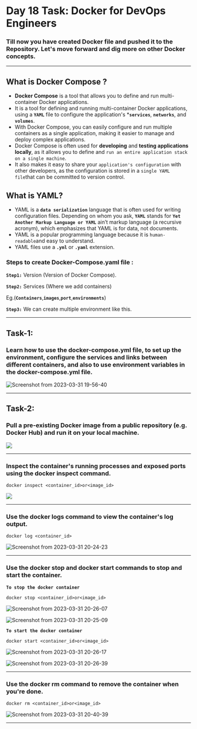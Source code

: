 # Day 18 Task: Docker for DevOps Engineers

### Till now you have created Docker file and pushed it to the Repository. Let's move forward and dig more on other Docker concepts.

---
## What is Docker Compose ?

- **Docker Compose** is a tool that allows you to define and run multi-container Docker applications. 
- It is a tool for defining and running multi-container Docker applications, using a **`YAML`** file to configure the application's ***`services`**, **`networks`**, and **`volumes`**.
- With Docker Compose, you can easily configure and run multiple containers as a single application, making it easier to manage and deploy complex applications.
- Docker Compose is often used for **developing** and **testing applications locally**, as it allows you to define and `run an entire application stack on a single machine`. 
- It also makes it easy to share your `application's configuration` with other developers, as the configuration is stored in a `single YAML file`that can be committed to version control.

## What is YAML?

- YAML is a **`data serialization`** language that is often used for writing configuration files. Depending on whom you ask, **`YAML`** stands for **`Yet Another Markup Language or YAML`** ain’t markup language (a recursive acronym), which emphasizes that YAML is for data, not documents. 
- YAML is a popular programming language because it is `human-readable`and easy to understand.
- YAML files use a **`.yml`** or **`.yaml`** extension.

### Steps to create Docker-Compose.yaml file :

**`Step1:`** Version (Version of Docker Compose).

**`Step2:`** Services (Where we add containers)

Eg.(**`Containers`**,**`images`**,**`port`**,**`environments`**)

**`Step3:`** We can create multiple environment like this.

---
## Task-1:

### Learn how to use the docker-compose.yml file, to set up the environment, configure the services and links between different containers, and also to use environment variables in the docker-compose.yml file. 

![Screenshot from 2023-03-31 19-56-40](https://user-images.githubusercontent.com/76991475/229152181-fcf19ca9-b507-4fa1-90f5-6b25323a37b6.png)

---

## Task-2:

### Pull a pre-existing **Docker image from a public repository** (e.g. Docker Hub) and run it on your local machine.

![](https://user-images.githubusercontent.com/76991475/227799767-94468a81-3550-43af-a5e9-9a8268929961.png)

---
### Inspect the container's running processes and exposed ports using the docker inspect command.
`docker inspect <container_id>or<image_id>`

![](https://user-images.githubusercontent.com/76991475/227799664-a2b6fca8-c7e4-4cce-aaf0-1cecedda6f5a.png)

---
### Use the docker logs command to view the container's log output.

`docker log <container_id>`

![Screenshot from 2023-03-31 20-24-23](https://user-images.githubusercontent.com/76991475/229157424-764d01bd-ccab-4e42-ab5f-5624757f94b1.png)

---
### Use the docker stop and docker start commands to stop and start the container.

**`To stop the docker container`**

`docker stop <container_id>or<image_id>`

![Screenshot from 2023-03-31 20-26-07](https://user-images.githubusercontent.com/76991475/229157971-d1ec8b78-7304-4a22-84dc-eed3e46ea8fa.png)

![Screenshot from 2023-03-31 20-25-09](https://user-images.githubusercontent.com/76991475/229158088-cdffcadc-14fe-4dc6-a445-87ae94b290c2.png)

**`To start the docker container`**

`docker start <container_id>or<image_id>`

![Screenshot from 2023-03-31 20-26-17](https://user-images.githubusercontent.com/76991475/229158172-c3df5ba1-b1ed-4364-9647-d5a7f1927d5d.png)

![Screenshot from 2023-03-31 20-26-39](https://user-images.githubusercontent.com/76991475/229158192-aad0d876-ae27-4979-a3ce-5b288451196b.png)

---
### Use the docker rm command to remove the container when you're done.
`docker rm <container_id>or<image_id>`

![Screenshot from 2023-03-31 20-40-39](https://user-images.githubusercontent.com/76991475/229159373-3b1403a2-7d7b-4d16-adb0-75b5593b5942.png)

---